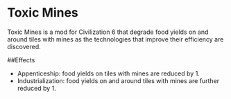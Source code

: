 # Toxic Mines

Toxic Mines is a mod for Civilization 6 that degrade food yields on and around tiles with mines as
the technologies that improve their efficiency are discovered.

##Effects
* Appenticeship: food yields on tiles with mines are reduced by 1.
* Industrialization: food yields on and around tiles with mines are further reduced by 1.